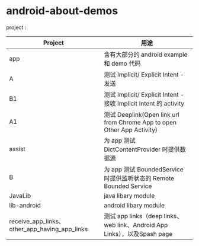 # android-about-demos

project :

| Project     | 用途                                                                    |
| ----------- | ----------------------------------------------------------------------- |
| app         | 含有大部分的 android example 和 demo 代码                               |
| A           | 测试 Implicit/ Explicit Intent - 发送                                   |
| B1          | 测试 Implicit/ Explicit Intent - 接收 Implicit Intent 的 activity       |
| A1          | 测试 Deeplink(Open link url from Chrome App to open Other App Activity) |
| assist      | 为 app 测试 DictContentProvider 时提供数据源                            |
| B           | 为 app 测试 BoundedService 时提供监听状态的 Remote Bounded Service      |
| JavaLib     | java libary module                                                      |
| lib-android | android libary module                                                   |
| receive_app_links、other_app_having_app_links | 测试 app links（deep links、web link、Android App Links），以及Spash page                                                  |

